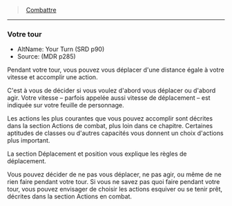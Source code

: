 ﻿---
!GenericItem
Id: combat_hd.md#votre-tour
ParentLink: combat_hd.md#combattre
Name: Votre tour
ParentName: Combattre
NameLevel: 3
AltName: Your Turn (SRD p90)
Source: (MDR p285)
Attributes:
  Name: Votre tour
  Markdown: >+
    ### <!--Name-->Votre tour<!--/Name-->


    - AltName: <!--AltName-->Your Turn (SRD p90)<!--/AltName-->

    - Source: <!--Source-->(MDR p285)<!--/Source-->


    Pendant votre tour, vous pouvez vous déplacer d'une distance égale à votre vitesse et accomplir une action.


    C'est à vous de décider si vous voulez d'abord vous déplacer ou d'abord agir. Votre vitesse – parfois appelée aussi vitesse de déplacement – est indiquée sur votre feuille de personnage.


    Les actions les plus courantes que vous pouvez accomplir sont décrites dans la section Actions de combat, plus loin dans ce chapitre. Certaines aptitudes de classes ou d'autres capacités vous donnent un choix d'actions plus important.


    La section Déplacement et position vous explique les règles de déplacement.


    Vous pouvez décider de ne pas vous déplacer, ne pas agir, ou même de ne rien faire pendant votre tour. Si vous ne savez pas quoi faire pendant votre tour, vous pouvez envisager de choisir les actions esquiver ou se tenir prêt, décrites dans la section Actions en combat.

  AltName: Your Turn (SRD p90)
  Source: (MDR p285)
AttributesDictionary: >+
  Name: Votre tour

  Markdown: >+

    ### <!--Name-->Votre tour<!--/Name-->





    - AltName: <!--AltName-->Your Turn (SRD p90)<!--/AltName-->



    - Source: <!--Source-->(MDR p285)<!--/Source-->





    Pendant votre tour, vous pouvez vous déplacer d'une distance égale à votre vitesse et accomplir une action.





    C'est à vous de décider si vous voulez d'abord vous déplacer ou d'abord agir. Votre vitesse – parfois appelée aussi vitesse de déplacement – est indiquée sur votre feuille de personnage.





    Les actions les plus courantes que vous pouvez accomplir sont décrites dans la section Actions de combat, plus loin dans ce chapitre. Certaines aptitudes de classes ou d'autres capacités vous donnent un choix d'actions plus important.





    La section Déplacement et position vous explique les règles de déplacement.





    Vous pouvez décider de ne pas vous déplacer, ne pas agir, ou même de ne rien faire pendant votre tour. Si vous ne savez pas quoi faire pendant votre tour, vous pouvez envisager de choisir les actions esquiver ou se tenir prêt, décrites dans la section Actions en combat.



  AltName: Your Turn (SRD p90)

  Source: (MDR p285)

---
> [Combattre](hd_combat.md)

---

### Votre tour

- AltName: Your Turn (SRD p90)
- Source: (MDR p285)

Pendant votre tour, vous pouvez vous déplacer d'une distance égale à votre vitesse et accomplir une action.

C'est à vous de décider si vous voulez d'abord vous déplacer ou d'abord agir. Votre vitesse – parfois appelée aussi vitesse de déplacement – est indiquée sur votre feuille de personnage.

Les actions les plus courantes que vous pouvez accomplir sont décrites dans la section Actions de combat, plus loin dans ce chapitre. Certaines aptitudes de classes ou d'autres capacités vous donnent un choix d'actions plus important.

La section Déplacement et position vous explique les règles de déplacement.

Vous pouvez décider de ne pas vous déplacer, ne pas agir, ou même de ne rien faire pendant votre tour. Si vous ne savez pas quoi faire pendant votre tour, vous pouvez envisager de choisir les actions esquiver ou se tenir prêt, décrites dans la section Actions en combat.

